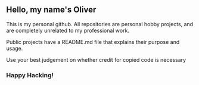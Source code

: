 ## Hello, my name's Oliver

This is my personal github. All repositories are personal hobby projects, and are completely unrelated to my professional work.

Public projects have a README.md file that explains their purpose and usage.

Use your best judgement on whether credit for copied code is necessary

### Happy Hacking!

